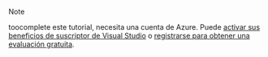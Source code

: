 
> [!NOTE]
> toocomplete este tutorial, necesita una cuenta de Azure. Puede <a href="/pricing/member-offers/msdn-benefits-details/" target="_blank">activar sus beneficios de suscriptor de Visual Studio</a> o <a href="/pricing/free-trial/" target="_blank">registrarse para obtener una evaluación gratuita</a>.
> 
> 

